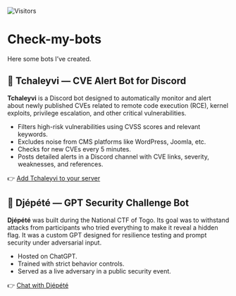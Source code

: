 ![Visitors](https://visitor-badge.laobi.icu/badge?page_id=cyberpoul.Check-my-bots)
# Check-my-bots

Here some bots I’ve created.

## 🔐 Tchaleyvi — CVE Alert Bot for Discord

**Tchaleyvi** is a Discord bot designed to automatically monitor and alert about newly published CVEs related to remote code execution (RCE), kernel exploits, privilege escalation, and other critical vulnerabilities.

- Filters high-risk vulnerabilities using CVSS scores and relevant keywords.
- Excludes noise from CMS platforms like WordPress, Joomla, etc.
- Checks for new CVEs every 5 minutes.
- Posts detailed alerts in a Discord channel with CVE links, severity, weaknesses, and references.

👉 [Add Tchaleyvi to your server](https://discord.com/oauth2/authorize?client_id=1397734402599026778)

## 🧠 Djépété — GPT Security Challenge Bot

**Djépété** was built during the National CTF of Togo. Its goal was to withstand attacks from participants who tried everything to make it reveal a hidden flag. It was a custom GPT designed for resilience testing and prompt security under adversarial input.

- Hosted on ChatGPT.
- Trained with strict behavior controls.
- Served as a live adversary in a public security event.

👉 [Chat with Djépété](https://chatgpt.com/g/g-6730ce6c072481908b7a45d37f296c50-djepete)
